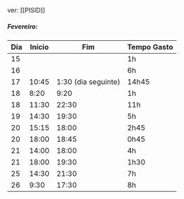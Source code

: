 ver:
	[[PISID]]
##### Fevereiro:

| Dia | Início | Fim                 | Tempo Gasto |
| --- | ------ | ------------------- | ----------- |
| 15  |        |                     | 1h          |
| 16  |        |                     | 6h          |
| 17  | 10:45  | 1:30 (dia seguinte) | 14h45       |
| 18  | 8:20   | 9:20                | 1h          |
| 18  | 11:30  | 22:30               | 11h         |
| 19  | 14:30  | 19:30               | 5h          |
| 20  | 15:15  | 18:00               | 2h45        |
| 20  | 18:00  | 18:45               | 0h45        |
| 21  | 14:00  | 18:00               | 4h          |
| 21  | 18:00  | 19:30               | 1h30        |
| 25  | 14:30  | 21:30               | 7h          |
| 26  | 9:30   | 17:30               | 8h          |
